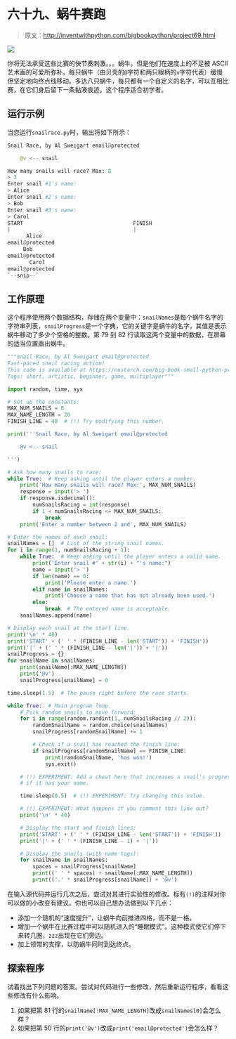 # 六十九、蜗牛赛跑

> 原文：<http://inventwithpython.com/bigbookpython/project69.html>

![](img/9d995d63aaead72cad01120081eb8f75.png)

你将无法承受这些比赛的快节奏刺激。。。蜗牛。但是他们在速度上的不足被 ASCII 艺术画的可爱所弥补。每只蜗牛（由贝壳的`@`字符和两只眼柄的`v`字符代表）缓慢但坚定地向终点线移动。多达八只蜗牛，每只都有一个自定义的名字，可以互相比赛，在它们身后留下一条黏液痕迹。这个程序适合初学者。

## 运行示例

当您运行`snailrace.py`时，输出将如下所示：

```py
Snail Race, by Al Sweigart email@protected

    @v <-- snail

How many snails will race? Max: 8
> 3
Enter snail #1's name:
> Alice
Enter snail #2's name:
> Bob
Enter snail #3's name:
> Carol
START                                   FINISH
|                                       |
      Alice
email@protected
     Bob
email@protected
       Carol
email@protected
`--snip--`
```

## 工作原理

这个程序使用两个数据结构，存储在两个变量中：`snailNames`是每个蜗牛名字的字符串列表，`snailProgress`是一个字典，它的关键字是蜗牛的名字，其值是表示蜗牛移动了多少个空格的整数。第 79 到 82 行读取这两个变量中的数据，在屏幕的适当位置画出蜗牛。

```py
"""Snail Race, by Al Sweigart email@protected
Fast-paced snail racing action!
This code is available at https://nostarch.com/big-book-small-python-programming
Tags: short, artistic, beginner, game, multiplayer"""

import random, time, sys

# Set up the constants:
MAX_NUM_SNAILS = 8
MAX_NAME_LENGTH = 20
FINISH_LINE = 40  # (!) Try modifying this number.

print('''Snail Race, by Al Sweigart email@protected

    @v <-- snail

''')

# Ask how many snails to race:
while True:  # Keep asking until the player enters a number.
    print('How many snails will race? Max:', MAX_NUM_SNAILS)
    response = input('> ')
    if response.isdecimal():
        numSnailsRacing = int(response)
        if 1 < numSnailsRacing <= MAX_NUM_SNAILS:
            break
    print('Enter a number between 2 and', MAX_NUM_SNAILS)

# Enter the names of each snail:
snailNames = []  # List of the string snail names.
for i in range(1, numSnailsRacing + 1):
    while True:  # Keep asking until the player enters a valid name.
        print('Enter snail #' + str(i) + "'s name:")
        name = input('> ')
        if len(name) == 0:
            print('Please enter a name.')
        elif name in snailNames:
            print('Choose a name that has not already been used.')
        else:
            break  # The entered name is acceptable.
    snailNames.append(name)

# Display each snail at the start line.
print('\n' * 40)
print('START' + (' ' * (FINISH_LINE - len('START')) + 'FINISH'))
print('|' + (' ' * (FINISH_LINE - len('|')) + '|'))
snailProgress = {}
for snailName in snailNames:
    print(snailName[:MAX_NAME_LENGTH])
    print('@v')
    snailProgress[snailName] = 0

time.sleep(1.5)  # The pause right before the race starts.

while True:  # Main program loop.
    # Pick random snails to move forward:
    for i in range(random.randint(1, numSnailsRacing // 2)):
        randomSnailName = random.choice(snailNames)
        snailProgress[randomSnailName] += 1

        # Check if a snail has reached the finish line:
        if snailProgress[randomSnailName] == FINISH_LINE:
            print(randomSnailName, 'has won!')
            sys.exit()

    # (!) EXPERIMENT: Add a cheat here that increases a snail's progress
    # if it has your name.

    time.sleep(0.5)  # (!) EXPERIMENT: Try changing this value.

    # (!) EXPERIMENT: What happens if you comment this line out?
    print('\n' * 40)

    # Display the start and finish lines:
    print('START' + (' ' * (FINISH_LINE - len('START')) + 'FINISH'))
    print('|' + (' ' * (FINISH_LINE - 1) + '|'))

    # Display the snails (with name tags):
    for snailName in snailNames:
        spaces = snailProgress[snailName]
        print((' ' * spaces) + snailName[:MAX_NAME_LENGTH])
        print(('.' * snailProgress[snailName]) + '@v') 
```

在输入源代码并运行几次之后，尝试对其进行实验性的修改。标有`(!)`的注释对你可以做的小改变有建议。你也可以自己想办法做到以下几点：

*   添加一个随机的“速度提升”，让蜗牛向前推进四格，而不是一格。
*   增加一个蜗牛在比赛过程中可以随机进入的“睡眠模式”。这种模式使它们停下来转几圈，`zzz`出现在它们旁边。
*   加上领带的支撑，以防蜗牛同时到达终点。

## 探索程序

试着找出下列问题的答案。尝试对代码进行一些修改，然后重新运行程序，看看这些修改有什么影响。

1.  如果把第 81 行的`snailName[:MAX_NAME_LENGTH]`改成`snailNames[0]`会怎么样？
2.  如果把第 50 行的`print('@v')`改成`print('email@protected')`会怎么样？